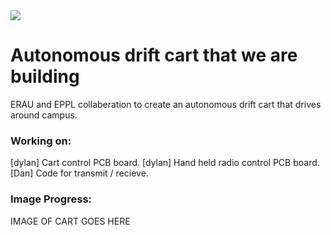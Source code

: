 <img src="https://github.com/danielwilczak101/Drift_AI/blob/media/images/Drift_logo.jpg">

# Autonomous drift cart that we are building
ERAU and EPPL collaberation to create an autonomous drift cart that drives around campus.

### Working on:
[dylan] Cart control PCB board.
[dylan] Hand held radio control PCB board. 
[Dan] Code for transmit / recieve.

### Image Progress:
IMAGE OF CART GOES HERE


